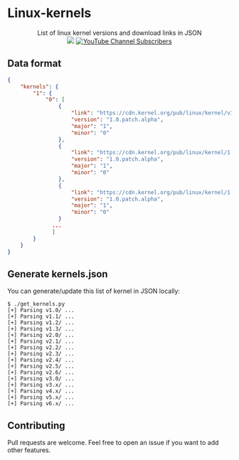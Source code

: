 # Linux-kernels

<p align="center">
    List of linux kernel versions and download links in JSON
    <br>
    <a href="https://twitter.com/intent/follow?screen_name=podalirius_" title="Follow"><img src="https://img.shields.io/twitter/follow/podalirius_?label=Podalirius&style=social"></a>
    <a href="https://www.youtube.com/c/Podalirius_?sub_confirmation=1" title="Subscribe"><img alt="YouTube Channel Subscribers" src="https://img.shields.io/youtube/channel/subscribers/UCF_x5O7CSfr82AfNVTKOv_A?style=social"></a>
    <br>
</p>

## Data format

```json
{
    "kernels": {
        "1": {
            "0": [
                {
                    "link": "https://cdn.kernel.org/pub/linux/kernel/v1.0/linux-1.0.patch.alpha.bz2",
                    "version": "1.0.patch.alpha",
                    "major": "1",
                    "minor": "0"
                },
                {
                    "link": "https://cdn.kernel.org/pub/linux/kernel/1.0.patch.alphalinux-1.0.patch.alpha.gz",
                    "version": "1.0.patch.alpha",
                    "major": "1",
                    "minor": "0"
                },
                {
                    "link": "https://cdn.kernel.org/pub/linux/kernel/1.0.patch.alphalinux-1.0.patch.alpha.sign",
                    "version": "1.0.patch.alpha",
                    "major": "1",
                    "minor": "0"
                }
              ...
              ]
        }
    }
}
```

## Generate kernels.json

You can generate/update this list of kernel in JSON locally:

```
$ ./get_kernels.py 
[+] Parsing v1.0/ ...
[+] Parsing v1.1/ ...
[+] Parsing v1.2/ ...
[+] Parsing v1.3/ ...
[+] Parsing v2.0/ ...
[+] Parsing v2.1/ ...
[+] Parsing v2.2/ ...
[+] Parsing v2.3/ ...
[+] Parsing v2.4/ ...
[+] Parsing v2.5/ ...
[+] Parsing v2.6/ ...
[+] Parsing v3.0/ ...
[+] Parsing v3.x/ ...
[+] Parsing v4.x/ ...
[+] Parsing v5.x/ ...
[+] Parsing v6.x/ ...
```

## Contributing

Pull requests are welcome. Feel free to open an issue if you want to add other features.
